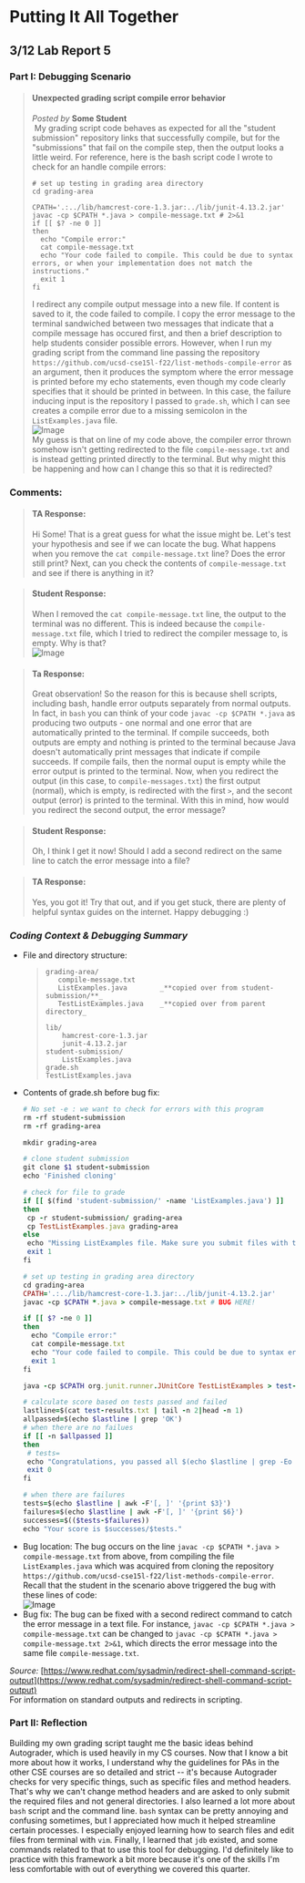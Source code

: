 # Putting It All Together
## 3/12 Lab Report 5
### Part I: Debugging Scenario

> #### Unexpected grading script compile error behavior
> _Posted by_ **Some Student**  
> &nbsp;My grading script code behaves as expected for all the "student submission" repository links that successfully compile, but for the "submissions" that fail on the compile step, then the output looks a little weird. For reference, here is the bash script code I wrote to check for an handle compile errors:
> ```
> # set up testing in grading area directory
> cd grading-area
>
> CPATH='.:../lib/hamcrest-core-1.3.jar:../lib/junit-4.13.2.jar'
> javac -cp $CPATH *.java > compile-message.txt # 2>&1
> if [[ $? -ne 0 ]]
> then
>   echo "Compile error:"
>   cat compile-message.txt
>   echo "Your code failed to compile. This could be due to syntax errors, or when your implementation does not match the instructions."
>   exit 1
> fi
> ```
> I redirect any compile output message into a new file. If content is saved to it, the code failed to compile. I copy the error message to the terminal sandwiched between two messages that indicate that a compile message has occured first, and then a brief description to help students consider possible errors.
> However, when I run my grading script from the command line passing the repository `https://github.com/ucsd-cse15l-f22/list-methods-compile-error` as an argument, then it produces the symptom where the error message is printed before my echo statements, even though my code clearly specifies that it should be printed in between. In this case, the failure inducing input is the repository I passed to `grade.sh`, which I can see creates a compile error due to a missing semicolon in the `ListExamples.java` file.  
> ![Image](screenshots/unexpected-output-error.png)  
> My guess is that on line of my code above, the compiler error thrown somehow isn't getting redirected to the file `compile-message.txt` and is instead getting printed directly to the terminal. But why might this be happening and how can I change this so that it is redirected?

### Comments:
> #### TA Response:
> Hi Some! That is a great guess for what the issue might be. Let's test your hypothesis and see if we can locate the bug. What happens when you remove the `cat compile-message.txt` line? Does the error still print? Next, can you check the contents of `compile-message.txt` and see if there is anything in it?  

> #### Student Response:
> When I removed the `cat compile-message.txt` line, the output to the terminal was no different. This is indeed because the `compile-message.txt` file, which I tried to redirect the compiler message to, is empty. Why is that?  
> ![Image](screenshots/debugging)

> #### Ta Response:
> Great observation! So the reason for this is because shell scripts, including bash, handle error outputs separately from normal outputs. In fact, in `bash` you can think of your code `javac -cp $CPATH *.java` as producing two outputs - one normal and one error that are automatically printed to the terminal. If compile succeeds, both outputs are empty and nothing is printed to the terminal because Java doesn't automatically print messages that indicate if compile succeeds. If compile fails, then the normal ouput is empty while the error output is printed to the terminal. Now, when you redirect the output (in this case, to `compile-messages.txt`) the first output (normal), which is empty, is redirected with the first `>`, and the secont output (error) is printed to the terminal. With this in mind, how would you redirect the second output, the error message?

> #### Student Response:
> Oh, I think I get it now! Should I add a second redirect on the same line to catch the error message into a file?

> #### TA Response:
> Yes, you got it! Try that out, and if you get stuck, there are plenty of helpful syntax guides on the internet. Happy debugging :)  

### **_Coding Context & Debugging Summary_**
- File and directory structure:
  > ```
  > grading-area/
  >    compile-message.txt
  >    ListExamples.java        _**copied over from student-submission/**_
  >    TestListExamples.java    _**copied over from parent directory_
  > 
  > lib/
  >     hamcrest-core-1.3.jar
  >     junit-4.13.2.jar
  > student-submission/
  >     ListExamples.java
  > grade.sh
  > TestListExamples.java
  > ```
- Contents of grade.sh before bug fix:
  ```ruby
  # No set -e : we want to check for errors with this program
  rm -rf student-submission
  rm -rf grading-area
  
  mkdir grading-area

  # clone student submission
  git clone $1 student-submission
  echo 'Finished cloning'

  # check for file to grade
  if [[ $(find 'student-submission/' -name 'ListExamples.java') ]]
  then
   cp -r student-submission/ grading-area
   cp TestListExamples.java grading-area
  else
   echo "Missing ListExamples file. Make sure you submit files with the matching name."
   exit 1
  fi

  # set up testing in grading area directory
  cd grading-area
  CPATH='.:../lib/hamcrest-core-1.3.jar:../lib/junit-4.13.2.jar'
  javac -cp $CPATH *.java > compile-message.txt # BUG HERE!
  
  if [[ $? -ne 0 ]]
  then
    echo "Compile error:"
    cat compile-message.txt
    echo "Your code failed to compile. This could be due to syntax errors, or when your implementation does not match the instructions."
    exit 1
  fi

  java -cp $CPATH org.junit.runner.JUnitCore TestListExamples > test-results.txt

  # calculate score based on tests passed and failed
  lastline=$(cat test-results.txt | tail -n 2|head -n 1)
  allpassed=$(echo $lastline | grep 'OK')
  # when there are no failues
  if [[ -n $allpassed ]]
  then
   # tests=
   echo "Congratulations, you passed all $(echo $lastline | grep -Eo '[0-9]+') tests!"
   exit 0
  fi

  # when there are failures
  tests=$(echo $lastline | awk -F'[, ]' '{print $3}')
  failures=$(echo $lastline | awk -F'[, ]' '{print $6}')
  successes=$(($tests-$failures))
  echo "Your score is $successes/$tests."
  ```
- Bug location: The bug occurs on the line `javac -cp $CPATH *.java > compile-message.txt` from above, from compiling the file `ListExamples.java` which was acquired from cloning the repository `https://github.com/ucsd-cse15l-f22/list-methods-compile-error`. Recall that the student in the scenario above triggered the bug with these lines of code:  
  ![Image](screenshots/unexpected-output-error.png)  
- Bug fix: The bug can be fixed with a second redirect command to catch the error message in a text file. For instance, `javac -cp $CPATH *.java > compile-message.txt` can be changed to `javac -cp $CPATH *.java > compile-message.txt 2>&1`, which directs the error message into the same file `compile-message.txt`.
 
_Source:_ [https://www.redhat.com/sysadmin/redirect-shell-command-script-output](https://www.redhat.com/sysadmin/redirect-shell-command-script-output)  
For information on standard outputs and redirects in scripting.


### Part II: Reflection
Building my own grading script taught me the basic ideas behind Autograder, which is used heavily in my CS courses. Now that I know a bit more about how it works, I understand why the guidelines for PAs in the other CSE courses are so detailed and strict -- it's because Autograder checks for very specific things, such as specific files and method headers. That's why we can't change method headers and are asked to only submit the required files and not general directories. I also learned a lot more about `bash` script and the command line. `bash` syntax can be pretty annoying and confusing sometimes, but I appreciated how much it helped streamline certain processes. I especially enjoyed learning how to search files and edit files from terminal with `vim`. Finally, I learned that `jdb` existed, and some commands related to that to use this tool for debugging. I'd definitely like to practice with this framework a bit more because it's one of the skills I'm less comfortable with out of everything we covered this quarter.
